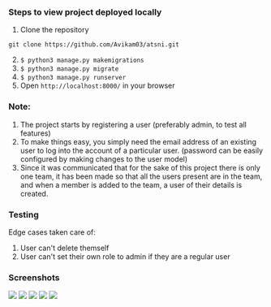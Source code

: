 ### Steps to view project deployed locally

1. Clone the repository
```
git clone https://github.com/Avikam03/atsni.git
```
2. `$ python3 manage.py makemigrations`
3. `$ python3 manage.py migrate`
4. `$ python3 manage.py runserver`
5. Open `http://localhost:8000/` in your browser


### Note:
1. The project starts by registering a user (preferably admin, to test all features)
2. To make things easy, you simply need the email address of an existing user to log into the account of a particular user. (password can be easily configured by making changes to the user model)
3. Since it was communicated that for the sake of this project there is only one team, it has been made so that all the users present are in the team, and when a member is added to the team, a user of their details is created.

### Testing 
Edge cases taken care of:
1. User can't delete themself
2. User can't set their own role to admin if they are a regular user

### Screenshots
![](https://i.imgur.com/wPGoCie.png)
![](https://i.imgur.com/duM0vG8.png)
![](https://i.imgur.com/MeT407J.png)
![](https://i.imgur.com/Xz8A2T2.png)
![](https://i.imgur.com/dDqf4jc.png)